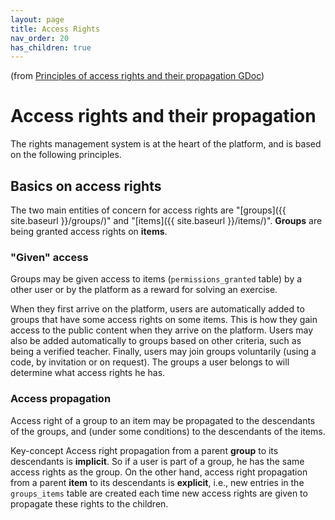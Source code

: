 ```yaml
---
layout: page
title: Access Rights
nav_order: 20
has_children: true
---
```


(from [Principles of access rights and their propagation GDoc](https://docs.google.com/document/d/1cxSeZw_DVsYY3Z2473vza2uVvx8LfiBPS1X6bnUgAlU/edit#heading=h.6i569rv4s1vo  ))

# Access rights and their propagation

The rights management system is at the heart of the platform, and is based on the following principles.

## Basics on access rights

The two main entities of concern for access rights are "[groups]({{ site.baseurl }}/groups/)" and "[items]({{ site.baseurl }}/items/)". **Groups** are being granted access rights on **items**.

### "Given" access

Groups may be given access to items (`permissions_granted` table) by a other user or by the platform as a reward for solving an exercise.

When they first arrive on the platform, users are automatically added to groups that have some access rights on some items. This is how they gain access to the public content when they arrive on the platform. Users may also be added automatically to groups based on other criteria, such as being a verified teacher. Finally, users may join groups voluntarily (using a code, by invitation or on request). The groups a user belongs to will determine what access rights he has.

### Access propagation

Access right of a group to an item may be propagated to the descendants of the groups, and (under some conditions) to the descendants of the items.

<span class="label label-green">Key-concept</span>
Access right propagation from a parent **group** to its descendants is **implicit**. So if a user is part of a group, he has the same access rights as the group. On the other hand, access right propagation from a parent **item** to its descendants is **explicit**, i.e., new entries in the `groups_items` table are created each time new access rights are given to propagate these rights to the children.



